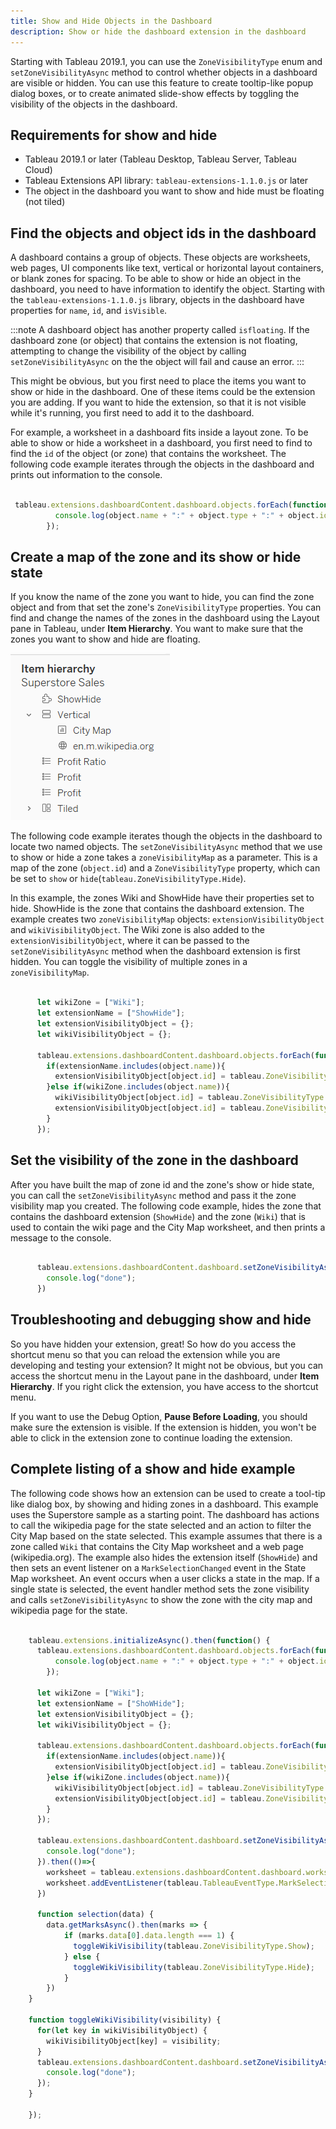 ```yaml
---
title: Show and Hide Objects in the Dashboard
description: Show or hide the dashboard extension in the dashboard
---
```


Starting with Tableau 2019.1, you can use the `ZoneVisibilityType` enum and `setZoneVisibilityAsync` method to control whether objects in a dashboard are visible or hidden. You can use this feature to create tooltip-like popup dialog boxes, or to create animated slide-show effects by toggling the visibility of the objects in the dashboard.

## Requirements for show and hide

* Tableau 2019.1 or later (Tableau Desktop, Tableau Server, Tableau Cloud)
* Tableau Extensions API library: `tableau-extensions-1.1.0.js` or later
* The object in the dashboard you want to show and hide must be floating (not tiled)

## Find the objects and object ids in the dashboard

A dashboard contains a group of objects. These objects are worksheets, web pages, UI components like text, vertical or horizontal layout containers, or blank zones for spacing. To be able to show or hide an object in the dashboard, you need to have information to identify the object. Starting with the `tableau-extensions-1.1.0.js` library, objects in the dashboard have properties for `name`, `id`, and `isVisible`.

:::note
A dashboard object has another property called <code>isfloating</code>. If the dashboard zone (or object) that contains the extension is not floating, attempting to change the visibility of the object by calling <code>setZoneVisibilityAsync</code> on the the object will fail and cause an error.
:::

This might be obvious, but you first need to place the items you want to show or hide in the dashboard. One of these items could be the extension you are adding. If you want to hide the extension, so that it is not visible while it's running, you first need to add it to the dashboard.

For example, a worksheet in a dashboard fits inside a layout zone. To be able to show or hide a worksheet in a dashboard, you first need to find to find the `id` of the object (or zone) that contains the worksheet.
The following code example iterates through the objects in the dashboard and prints out information to the console.

```js

 tableau.extensions.dashboardContent.dashboard.objects.forEach(function(object){
          console.log(object.name + ":" + object.type + ":" + object.id + ":" + object.isVisible);
        });

```

## Create a map of the zone and its show or hide state

If you know the name of the zone you want to hide, you can find the zone object and from that set the zone's `ZoneVisibilityType` properties. You can find and change the names of the zones in the dashboard using the Layout pane in Tableau, under **Item Hierarchy**. You want to make sure that the zones you want to show and hide are floating. 

   ![](../assets/dashboard_layout_obj.png)


The following code example iterates though the objects in the dashboard to locate two named objects. The `setZoneVisibilityAsync` method that we use to show or hide a zone takes a `zoneVisibilityMap` as a parameter. This is a map of the zone (`object.id`) and a `ZoneVisibilityType` property, which can be set to `show` or `hide`(`tableau.ZoneVisibilityType.Hide`).  

In this example, the zones Wiki and ShowHide have their properties set to hide.
ShowHide is the zone that contains the dashboard extension. The example creates two `zoneVisibilityMap` objects: `extensionVisibilityObject` and `wikiVisibilityObject`. The Wiki zone is also added to the `extensionVisibilityObject`, where it can be passed to the `setZoneVisibilityAsync` method when the dashboard extension is first hidden. You can toggle the visibility of multiple zones in a `zoneVisibilityMap`.

```javascript 

      let wikiZone = ["Wiki"];
      let extensionName = ["ShowHide"];
      let extensionVisibilityObject = {};
      let wikiVisibilityObject = {};
      
      tableau.extensions.dashboardContent.dashboard.objects.forEach(function(object){
        if(extensionName.includes(object.name)){
          extensionVisibilityObject[object.id] = tableau.ZoneVisibilityType.Hide;
        }else if(wikiZone.includes(object.name)){
          wikiVisibilityObject[object.id] = tableau.ZoneVisibilityType.Hide;
          extensionVisibilityObject[object.id] = tableau.ZoneVisibilityType.Hide;
        }
      });  

```


## Set the visibility of the zone in the dashboard

After you have built the map of zone id and the zone's show or hide state, you can call the `setZoneVisibilityAsync` method and pass it the zone visibility map you created. 
The following code example, hides the zone that contains the dashboard extension (`ShowHide`) and the zone (`Wiki`) that is used to contain the wiki page and the City Map worksheet, and then prints a message to the console.


```javascript

      tableau.extensions.dashboardContent.dashboard.setZoneVisibilityAsync(extensionVisibilityObject).then(() => {
        console.log("done");
      })

```


## Troubleshooting and debugging show and hide

So you have hidden your extension, great! So how do you access the shortcut menu so that you can reload the extension while you are developing and testing your extension? It might not be obvious, but you can access the shortcut menu in the Layout pane in the dashboard, under **Item Hierarchy**. If you right click the extension, you have access to the shortcut menu. 

If you want to use the Debug Option, **Pause Before Loading**, you should make sure the extension is visible. If the extension is hidden, you won't be able to click in the extension zone to continue loading the extension.


## Complete listing of a show and hide example

The following code shows how an extension can be used to create a tool-tip like dialog box, by showing and hiding zones in a dashboard. This example uses the Superstore sample as a starting point. The dashboard has actions to call the wikipedia page for the state selected and an action to filter the City Map based on the state selected. This example assumes that there is a zone called `Wiki` that contains the City Map worksheet and a web page (wikipedia.org). The example also hides the extension itself (`ShowHide`) and then sets an event listener on a `MarkSelectionChanged` event in the State Map worksheet. An event occurs when a user clicks a state in the map. If a single state is selected, the event handler method sets the zone visibility and calls `setZoneVisibilityAsync` to show the zone with the city map and wikipedia page for the state. 

```js

    tableau.extensions.initializeAsync().then(function() {
      tableau.extensions.dashboardContent.dashboard.objects.forEach(function(object){
          console.log(object.name + ":" + object.type + ":" + object.id + ":" + object.isVisible);
        });

      let wikiZone = ["Wiki"];
      let extensionName = ["ShoWHide"]; 
      let extensionVisibilityObject = {};
      let wikiVisibilityObject = {}; 

      tableau.extensions.dashboardContent.dashboard.objects.forEach(function(object){
        if(extensionName.includes(object.name)){
          extensionVisibilityObject[object.id] = tableau.ZoneVisibilityType.Hide;
        }else if(wikiZone.includes(object.name)){
          wikiVisibilityObject[object.id] = tableau.ZoneVisibilityType.Hide;
          extensionVisibilityObject[object.id] = tableau.ZoneVisibilityType.Hide;
        }
      });  

      tableau.extensions.dashboardContent.dashboard.setZoneVisibilityAsync(extensionVisibilityObject).then(() => {
        console.log("done");
      }).then(()=>{
        worksheet = tableau.extensions.dashboardContent.dashboard.worksheets.find(ws => ws.name === "State Map");
        worksheet.addEventListener(tableau.TableauEventType.MarkSelectionChanged, selection)
      })

      function selection(data) {
        data.getMarksAsync().then(marks => {
            if (marks.data[0].data.length === 1) {
              toggleWikiVisibility(tableau.ZoneVisibilityType.Show);
            } else {
              toggleWikiVisibility(tableau.ZoneVisibilityType.Hide); 
            }
        })
    }

    function toggleWikiVisibility(visibility) {
      for(let key in wikiVisibilityObject) {
        wikiVisibilityObject[key] = visibility;
      }
      tableau.extensions.dashboardContent.dashboard.setZoneVisibilityAsync(wikiVisibilityObject).then(() => {
        console.log("done");
      });
    }

    });





```